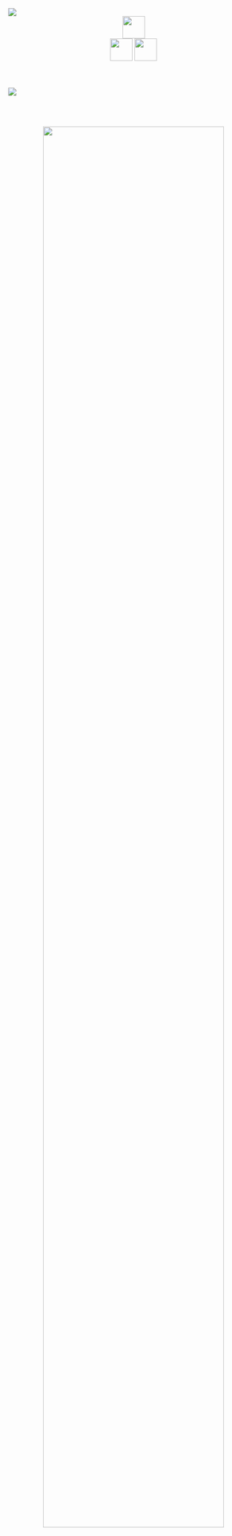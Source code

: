 <img src="https://github.com/user-attachments/assets/1ced62b3-d93b-42b1-88ba-2571053d7add" />

<div align="center">
   <code><img height="45" src="https://skillicons.dev/icons?i=java,kotlin,spring,mysql,postgresql,redis,express,nodejs,sequelize,nestjs&theme=light"></code><br>
   <code><img height="45" src="https://skillicons.dev/icons?i=react,tailwind,js,ts,flutter,html,css&theme=light"></code>
   <code><img height="45" src="https://skillicons.dev/icons?i=aws,firebase,docker,postman,git&theme=light"></code>
</div><br><br>

<br>

<img src="https://github.com/user-attachments/assets/dd566259-df27-4e1d-b76c-8c9f6df927e6" />

<br><br>

<div align="center">
   <img src="https://github.com/user-attachments/assets/c2e904e0-970e-4716-a111-2616d11df7aa" width="85%" />
</div>
